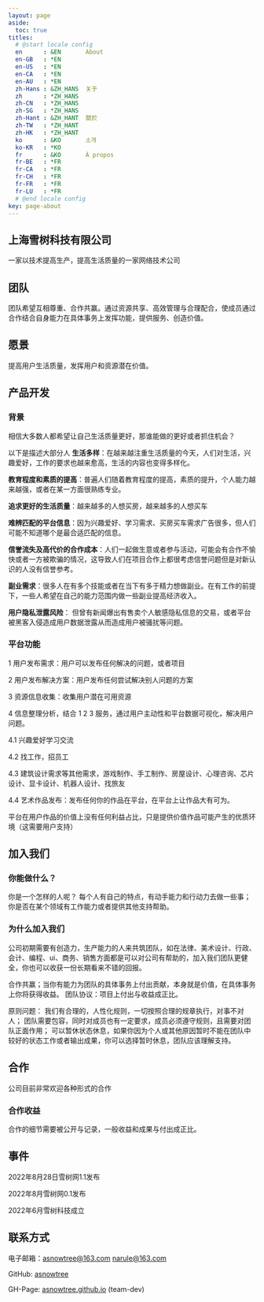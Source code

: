 ```yaml
---
layout: page
aside:
  toc: true
titles:
  # @start locale config
  en      : &EN       About
  en-GB   : *EN
  en-US   : *EN
  en-CA   : *EN
  en-AU   : *EN
  zh-Hans : &ZH_HANS  关于
  zh      : *ZH_HANS
  zh-CN   : *ZH_HANS
  zh-SG   : *ZH_HANS
  zh-Hant : &ZH_HANT  關於
  zh-TW   : *ZH_HANT
  zh-HK   : *ZH_HANT
  ko      : &KO       소개
  ko-KR   : *KO
  fr      : &KO       À propos
  fr-BE   : *FR
  fr-CA   : *FR
  fr-CH   : *FR
  fr-FR   : *FR
  fr-LU   : *FR
  # @end locale config
key: page-about
---
```



## 上海雪树科技有限公司

一家以技术提高生产，提高生活质量的一家网络技术公司



## 团队

团队希望互相尊重、合作共赢。通过资源共享、高效管理与合理配合，使成员通过合作结合自身能力在具体事务上发挥功能，提供服务、创造价值。



## 愿景

提高用户生活质量，发挥用户和资源潜在价值。





## 产品开发

### 背景

相信大多数人都希望让自己生活质量更好，那谁能做的更好或者抓住机会？

以下是描述大部分人 **生活多样**：在越来越注重生活质量的今天，人们对生活，兴趣爱好，工作的要求也越来愈高，生活的内容也变得多样化。

**教育程度和素质的提高**：普遍人们随着教育程度的提高，素质的提升，个人能力越来越强，或者在某一方面很熟练专业。

**追求更好的生活质量**：越来越多的人想买房，越来越多的人想买车

**难辨匹配的平台信息**：因为兴趣爱好、学习需求、买房买车需求广告很多，但人们可能不知道哪个是最合适匹配的信息。

**信誉流失及高代价的合作成本**：人们一起做生意或者参与活动，可能会有合作不愉快或者一方被欺骗的情况，这导致人们在项目合作上都很考虑信誉问题但是对新认识的人没有信誉参考。

**副业需求**：很多人在有多个技能或者在当下有多于精力想做副业。在有工作的前提下，一些人希望在自己的能力范围内做一些副业提高经济收入。

**用户隐私泄露风险**： 但曾有新闻爆出有售卖个人敏感隐私信息的交易，或者平台被黑客入侵造成用户数据泄露从而造成用户被骚扰等问题。

### 平台功能

1 用户发布需求：用户可以发布任何解决的问题，或者项目

2 用户发布解决方案：用户发布任何尝试解决别人问题的方案

3 资源信息收集：收集用户潜在可用资源

4 信息整理分析，结合 1 2 3 服务，通过用户主动性和平台数据可视化，解决用户问题。

 4.1 兴趣爱好学习交流

4.2 找工作，招员工

4.3 建筑设计需求等其他需求，游戏制作、手工制作、房屋设计、心理咨询、芯片设计、显卡设计、机器人设计、找旅友

4.4 艺术作品发布：发布任何你的作品在平台，在平台上让作品大有可为。



平台在用户作品的价值上没有任何利益占比，只是提供价值作品可能产生的优质环境（这需要用户支持）



## 加入我们

### 你能做什么？

你是一个怎样的人呢？ 每个人有自己的特点，有动手能力和行动力去做一些事；你是否在某个领域有工作能力或者提供其他支持帮助。

### 为什么加入我们

公司初期需要有创造力，生产能力的人来共筑团队，如在法律、美术设计、行政、会计、编程、ui、商务、销售方面都是可以对公司有帮助的，加入我们团队更健全，你也可以收获一份长期看来不错的回报。

合作共赢；当你有能力为团队的具体事务上付出贡献，本身就是价值，在具体事务上你将获得收益。 团队协议：项目上付出与收益成正比。

原则问题： 我们有合理的，人性化规则，一切按照合理的规章执行，对事不对人； 团队需要包容，同时对成员也有一定要求，成员必须遵守规则，且需要对团队正面作用； 可以暂休状态休息，如果你因为个人或其他原因暂时不能在团队中较好的状态工作或者输出成果，你可以选择暂时休息，团队应该理解支持。



## 合作

公司目前非常欢迎各种形式的合作

### 合作收益

合作的细节需要被公开与记录，一般收益和成果与付出成正比。

## 事件

2022年8月28日雪树网1.1发布

2022年8月雪树网0.1发布

2022年6月雪树科技成立



## 联系方式

电子邮箱：asnowtree@163.com narule@163.com

GitHub: [asnowtree](https://github.com/asnowtree)

GH-Page: [asnowtree.github.io](https://asnowtree.github.io) (team-dev)